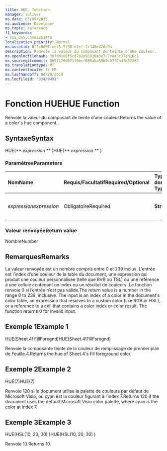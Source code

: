 ```yaml
---
title: HUE, fonction
manager: soliver
ms.date: 03/09/2015
ms.audience: Developer
ms.topic: reference
f1_keywords:
- Vis_DSS.chm82251440
localization_priority: Normal
ms.assetid: 0f5c6097-eef5-5f58-e2ef-2c348e42dc9a
description: Renvoie la valeur du composant de teinte d’une couleur.
ms.openlocfilehash: 39fdd160f5cd792e95930a3e7c7cea3c37ed16c1
ms.sourcegitcommit: 8657170d071f9bcf680aba50b9c07f2a4fb82283
ms.translationtype: MT
ms.contentlocale: fr-FR
ms.lasthandoff: 04/28/2019
ms.locfileid: "33439491"
---
```

# <a name="hue-function"></a><span data-ttu-id="de393-103">Fonction HUE</span><span class="sxs-lookup"><span data-stu-id="de393-103">HUE Function</span></span>

<span data-ttu-id="de393-104">Renvoie la valeur du composant de teinte d’une couleur.</span><span class="sxs-lookup"><span data-stu-id="de393-104">Returns the value of a color's hue component.</span></span>
  
## <a name="syntax"></a><span data-ttu-id="de393-105">Syntaxe</span><span class="sxs-lookup"><span data-stu-id="de393-105">Syntax</span></span>

<span data-ttu-id="de393-106">HUE(\*\* *expression* \*\* )</span><span class="sxs-lookup"><span data-stu-id="de393-106">HUE(\*\* *expression* \*\* )</span></span> 
  
### <a name="parameters"></a><span data-ttu-id="de393-107">Paramètres</span><span class="sxs-lookup"><span data-stu-id="de393-107">Parameters</span></span>

|<span data-ttu-id="de393-108">**Nom**</span><span class="sxs-lookup"><span data-stu-id="de393-108">**Name**</span></span>|<span data-ttu-id="de393-109">**Requis/Facultatif**</span><span class="sxs-lookup"><span data-stu-id="de393-109">**Required/Optional**</span></span>|<span data-ttu-id="de393-110">**Type de données**</span><span class="sxs-lookup"><span data-stu-id="de393-110">**Data Type**</span></span>|<span data-ttu-id="de393-111">**Description**</span><span class="sxs-lookup"><span data-stu-id="de393-111">**Description**</span></span>|
|:-----|:-----|:-----|:-----|
| <span data-ttu-id="de393-112">_expression_</span><span class="sxs-lookup"><span data-stu-id="de393-112">_expression_</span></span> <br/> |<span data-ttu-id="de393-113">Obligatoire</span><span class="sxs-lookup"><span data-stu-id="de393-113">Required</span></span>  <br/> |<span data-ttu-id="de393-114">**String**</span><span class="sxs-lookup"><span data-stu-id="de393-114">**String**</span></span> <br/> |<span data-ttu-id="de393-115">Expression qui renvoie à une couleur.</span><span class="sxs-lookup"><span data-stu-id="de393-115">An expression that evaluates to a color.</span></span>  <br/> |
   
### <a name="return-value"></a><span data-ttu-id="de393-116">Valeur renvoyée</span><span class="sxs-lookup"><span data-stu-id="de393-116">Return value</span></span>

<span data-ttu-id="de393-117">Nombre</span><span class="sxs-lookup"><span data-stu-id="de393-117">Number</span></span>
  
## <a name="remarks"></a><span data-ttu-id="de393-118">Remarques</span><span class="sxs-lookup"><span data-stu-id="de393-118">Remarks</span></span>

<span data-ttu-id="de393-p101">La valeur renvoyée est un nombre compris entre 0 et 239 inclus. L’entrée est l’index d’une couleur de la table du document, une expression qui produit une couleur personnalisée (telle que RVB ou TSL) ou une référence à une cellule contenant un index ou un résultat de couleurs. La fonction renvoie 0 si l’entrée n’est pas valide.</span><span class="sxs-lookup"><span data-stu-id="de393-p101">The return value is a number in the range 0 to 239, inclusive. The input is an index of a color in the document's color table, an expression that resolves to a custom color (like RGB or HSL), or a reference to a cell that contains a color index or color result. The function returns 0 for invalid input.</span></span> 
  
## <a name="example-1"></a><span data-ttu-id="de393-122">Exemple 1</span><span class="sxs-lookup"><span data-stu-id="de393-122">Example 1</span></span>

<span data-ttu-id="de393-123">HUE(Sheet.4! FillForegnd)</span><span class="sxs-lookup"><span data-stu-id="de393-123">HUE(Sheet.4!FillForegnd)</span></span>
  
<span data-ttu-id="de393-124">Renvoie la composante teinte de la couleur de remplissage de premier plan de Feuille.4.</span><span class="sxs-lookup"><span data-stu-id="de393-124">Returns the hue of Sheet.4's fill foreground color.</span></span>
  
## <a name="example-2"></a><span data-ttu-id="de393-125">Exemple 2</span><span class="sxs-lookup"><span data-stu-id="de393-125">Example 2</span></span>

<span data-ttu-id="de393-126">HUE(7)</span><span class="sxs-lookup"><span data-stu-id="de393-126">HUE(7)</span></span>
  
<span data-ttu-id="de393-127">Renvoie 120 si le document utilise la palette de couleurs par défaut de Microsoft Visio, où cyan est la couleur figurant à l’index 7.</span><span class="sxs-lookup"><span data-stu-id="de393-127">Returns 120 if the document uses the default Microsoft Visio color palette, where cyan is the color at index 7.</span></span>
  
## <a name="example-3"></a><span data-ttu-id="de393-128">Exemple 3</span><span class="sxs-lookup"><span data-stu-id="de393-128">Example 3</span></span>

<span data-ttu-id="de393-129">HUE(HSL(10, 20, 30) )</span><span class="sxs-lookup"><span data-stu-id="de393-129">HUE(HSL(10, 20, 30) )</span></span>
  
<span data-ttu-id="de393-130">Renvoie 10.</span><span class="sxs-lookup"><span data-stu-id="de393-130">Returns 10.</span></span>
  

